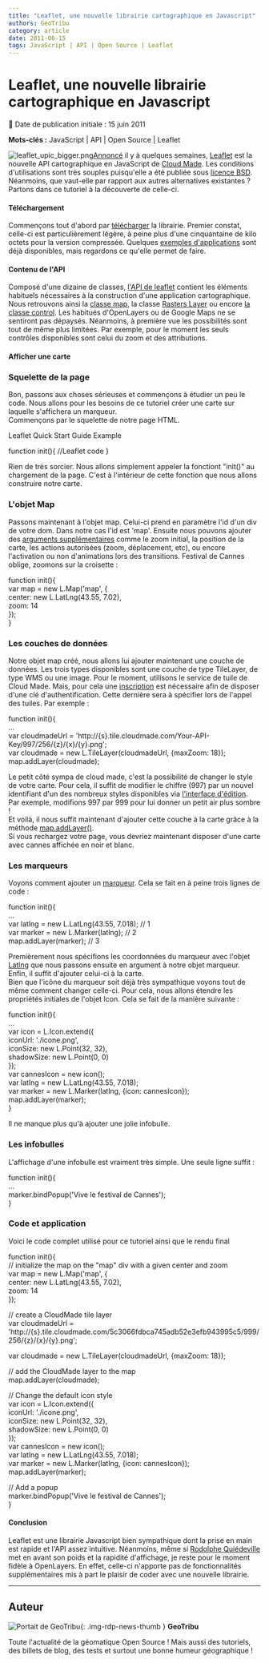 ```yaml
---
title: "Leaflet, une nouvelle librairie cartographique en Javascript"
authors: GeoTribu
category: article
date: 2011-06-15
tags: JavaScript | API | Open Source | Leaflet
---
```


# Leaflet, une nouvelle librairie cartographique en Javascript


:calendar: Date de publication initiale : 15 juin 2011

**Mots-clés :** JavaScript | API | Open Source | Leaflet


![leaflet_upic_bigger.png](http://geotribu.net/sites/default/files/Tuto/img/Blog/divers/leaflet_upic_bigger.png)[Annoncé](http://blog.cloudmade.com/2011/05/13/announcing-leaflet-a-modern-open-source-javascript-library-for-interactive-maps/) il y à quelques semaines, [Leaflet](http://leaflet.cloudmade.com/) est la nouvelle API cartographique en JavaScript de [Cloud Made](http://blog.cloudmade.com). Les conditions d'utilisations sont très souples puisqu'elle a été publiée sous [licence BSD](https://fr.wikipedia.org/wiki/Licence_BSD). Néanmoins, que vaut-elle par rapport aux autres alternatives existantes ? Partons dans ce tutoriel à la découverte de celle-ci.




#### Téléchargement

Commençons tout d'abord par [télécharger](http://github.com/CloudMade/Leaflet/zipball/master) la librairie. Premier constat, celle-ci est particulièrement légère, à peine plus d'une cinquantaine de kilo octets pour la version compressée. Quelques [exemples d'applications](http://leaflet.cloudmade.com/examples.html) sont déjà disponibles, mais regardons ce qu'elle permet de faire.

#### Contenu de l'API

Composé d'une dizaine de classes, [l'API de leaflet](http://leaflet.cloudmade.com/reference.html) contient les éléments habituels nécessaires à la construction d'une application cartographique. Nous retrouvons ainsi la [classe map](http://leaflet.cloudmade.com/reference.html#map-usage), la classe [Rasters Layer](http://leaflet.cloudmade.com/reference.html#tilelayer) ou encore [la classe control](http://leaflet.cloudmade.com/reference.html#control-zoom). Les habitués d'OpenLayers ou de Google Maps ne se sentiront pas dépaysés. Néanmoins, à première vue les possibilités sont tout de même plus limitées. Par exemple, pour le moment les seuls contrôles disponibles sont celui du zoom et des attributions.

#### Afficher une carte

### Squelette de la page

Bon, passons aux choses sérieuses et commençons à étudier un peu le code. Nous allons pour les besoins de ce tutoriel créer une carte sur laquelle s'affichera un marqueur.  
Commençons par le squelette de notre page HTML.





Leaflet Quick Start Guide Example  


function init(){ //Leaflet code }  






Rien de très sorcier. Nous allons simplement appeler la fonctiont "init()" au chargement de la page. C'est à l'intérieur de cette fonction que nous allons construire notre carte.

### L'objet Map

Passons maintenant à l'objet map. Celui-ci prend en paramètre l'id d'un div de votre dom. Dans notre cas l'id est 'map'. Ensuite nous pouvons ajouter des [arguments supplémentaires](http://leaflet.cloudmade.com/reference.html#map-options) comme le zoom initial, la position de la carte, les actions autorisées (zoom, déplacement, etc), ou encore l'activation ou non d'animations lors des transitions. Festival de Cannes oblige, zoomons sur la croisette :


function init(){  
var map = new L.Map('map', {  
center: new L.LatLng(43.55, 7.02),  
zoom: 14  
});  
}  


### Les couches de données

Notre objet map créé, nous allons lui ajouter maintenant une couche de données. Les trois types disponibles sont une couche de type TileLayer, de type WMS ou une image. Pour le moment, utilisons le service de tuile de Cloud Made. Mais, pour cela une [inscription](http://cloudmade.com/signin) est nécessaire afin de disposer d'une clé d'authentification. Cette dernière sera à spécifier lors de l'appel des tuiles. Par exemple :


function init(){  
...  
var cloudmadeUrl = 'http://{s}.tile.cloudmade.com/Your-API-Key/997/256/{z}/{x}/{y}.png';  
var cloudmade = new L.TileLayer(cloudmadeUrl, {maxZoom: 18});  
map.addLayer(cloudmade);  


Le petit côté sympa de cloud made, c'est la possibilité de changer le style de votre carte. Pour cela, il suffit de modifier le chiffre (997) par un nouvel identifiant d'un des nombreux styles disponibles via [l'interface d'édition](http://maps.cloudmade.com/editor). Par exemple, modifions 997 par 999 pour lui donner un petit air plus sombre !  
Et voilà, il nous suffit maintenant d'ajouter cette couche à la carte grâce à la méthode [map.addLayer()](http://leaflet.cloudmade.com/reference.html#map-stuff-methods).  
Si vous rechargez votre page, vous devriez maintenant disposer d'une carte avec cannes affichée en noir et blanc.

### Les marqueurs

Voyons comment ajouter un [marqueur](http://leaflet.cloudmade.com/reference.html#marker). Cela se fait en à peine trois lignes de code :


function init(){  
...  
var latlng = new L.LatLng(43.55, 7.018); // 1  
var marker = new L.Marker(latlng); // 2  
map.addLayer(marker); // 3  


Premièrement nous spécifions les coordonnées du marqueur avec l'objet [Latlng](http://leaflet.cloudmade.com/reference.html#latlng) que nous passons ensuite en argument à notre objet marqueur. Enfin, il suffit d'ajouter celui-ci à la carte.  
Bien que l'icône du marqueur soit déjà très sympathique voyons tout de même comment changer celle-ci. Pour cela, nous allons étendre les propriétés initiales de l'objet Icon. Cela se fait de la manière suivante :


function init(){  
...  
var icon = L.Icon.extend({  
iconUrl: './icone.png',  
iconSize: new L.Point(32, 32),  
shadowSize: new L.Point(0, 0)  
});  
var cannesIcon = new icon();  
var latlng = new L.LatLng(43.55, 7.018);  
var marker = new L.Marker(latlng, {icon: cannesIcon});  
map.addLayer(marker);  
}  


Il ne manque plus qu'à ajouter une jolie infobulle.

### Les infobulles

L'affichage d'une infobulle est vraiment très simple. Une seule ligne suffit :


function init(){  
...  
marker.bindPopup('Vive le festival de Cannes');  
}  


### Code et application

Voici le code complet utilisé pour ce tutoriel ainsi que le rendu final


function init(){  
// initialize the map on the "map" div with a given center and zoom  
var map = new L.Map('map', {  
center: new L.LatLng(43.55, 7.02),  
zoom: 14  
});

// create a CloudMade tile layer  
var cloudmadeUrl = 'http://{s}.tile.cloudmade.com/5c3066fdbca745adb52e3efb943995c5/999/256/{z}/{x}/{y}.png';

var cloudmade = new L.TileLayer(cloudmadeUrl, {maxZoom: 18});

// add the CloudMade layer to the map  
map.addLayer(cloudmade);

// Change the default icon style  
var icon = L.Icon.extend({  
iconUrl: './icone.png',  
iconSize: new L.Point(32, 32),  
shadowSize: new L.Point(0, 0)  
});  
var cannesIcon = new icon();  
var latlng = new L.LatLng(43.55, 7.018);  
var marker = new L.Marker(latlng, {icon: cannesIcon});  
map.addLayer(marker);

// Add a popup  
marker.bindPopup('Vive le festival de Cannes');  
}  




#### Conclusion

Leaflet est une librairie Javascript bien sympathique dont la prise en main est rapide et l'API assez intuitive. Néanmoins, même si [Rodolphe Quiédeville](http://blog.rodolphe.quiedeville.org/index.php?post/2011/05/Leaflet-la-sobre-OpenLayers-la-gourmande) met en avant son poids et la rapidité d'affichage, je reste pour le moment fidèle à OpenLayers. En effet, celle-ci n'apporte pas de fonctionnalités supplémentaires mis à part le plaisir de coder avec une nouvelle librairie.



----

## Auteur

![Portait de GeoTribu](https://cdn.geotribu.fr/img/internal/charte/geotribu\_logo\_64x64.png){: .img-rdp-news-thumb }
**GeoTribu**

Toute l'actualité de la géomatique Open Source ! Mais aussi des tutoriels, des billets de blog, des tests et surtout une bonne humeur géographique !
